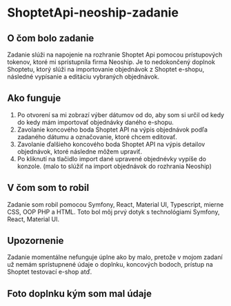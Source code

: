# ShoptetApi-neoship-zadanie

## O čom bolo zadanie
Zadanie slúži na napojenie na rozhranie Shoptet Api pomocou prístupových tokenov, ktoré mi sprístupnila firma Neoship.
Je to nedokončený doplnok Shoptetu, ktorý slúži na importovanie objednávok z Shoptet e-shopu, následné vypísanie a editáciu vybraných objednávok.

## Ako funguje
1. Po otvorení sa mi zobrazí výber dátumov od do, aby som si určil od kedy do kedy mám importovať objednávky daného e-shopu.  
2. Zavolanie koncového boda Shoptet API na výpis objednávok podľa zadaného dátumu a označovanie, ktoré chcem editovať.  
3. Zavolanie ďalšieho koncového boda Shoptet API na výpis detailov objednávok, ktoré následne môžem upraviť.
4. Po kliknutí na tlačidlo import dané upravené objednévky vypíše do konzole. (malo to slúžiť na import objednávok do rozhrania Neoship)

## V čom som to robil
Zadanie som robil pomocou Symfony, React, Material UI, Typescript, mierne CSS, OOP PHP a HTML.
Toto bol môj prvý dotyk s technológiami Symfony, React, Material UI.

## Upozornenie
Zadanie momentálne nefunguje úplne ako by malo, pretože v mojom zadaní už nemám sprístupnené údaje o doplnku, koncových bodoch,
prístup na Shoptet testovací e-shop atď.

## Foto doplnku kým som mal údaje
